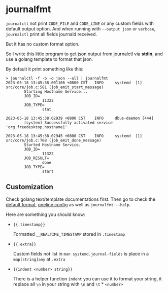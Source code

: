# journalfmt

`journalctl` not print `CODE_FILE` and `CODE_LINE` or any custom fields with
default output option. And when running with `--output json` or `verbose`,
`journalctl` print all fields journald received.

But it has no custom format option.

So I write this little program to get json output from journalctl via **stdin**,
and use a golang template to format that json.

By default it print something like this:

```
> journalctl -f -b -o json --all | journalfmt
2023-05-18 13:45:38.001106 +0800 CST   INFO     systemd  [1]
src/core/job.c:581 (job_emit_start_message)
        Starting Hostname Service...
        JOB_ID=
                11322
        JOB_TYPE=
                stat

2023-05-18 13:45:38.02939 +0800 CST    INFO     dbus-daemon [444]
        [system] Successfully activated service 'org.freedesktop.hostname1'

2023-05-18 13:45:38.02945 +0800 CST    INFO     systemd  [1]
src/core/job.c:768 (job_emit_done_message)
        Started Hostname Service.
        JOB_ID=
                11322
        JOB_RESULT=
                done
        JOB_TYPE=
                start
```

## Customization

Check golang text/template documentations first.
Then go to check the [default format](./consts/consts.go),
[oneline config](./examples/oneline) as well as `journalfmt --help`.

Here are something you should know:

- `{{.timestamp}}`
  
  Formatted `__REALTIME_TIMESTAMP` stored in `.timestamp`

- `{{.extra}}`
  
  Custom fields not list in `man systemd.journal-fields` is place in a
  `map[string]any` at `.extra`

- `{{indent <number> string}}`
  
  There is a helper function `indent` you can use it to format your string, it
  replace all `\n` in your string with `\n` and `\t` \* `<number>`
